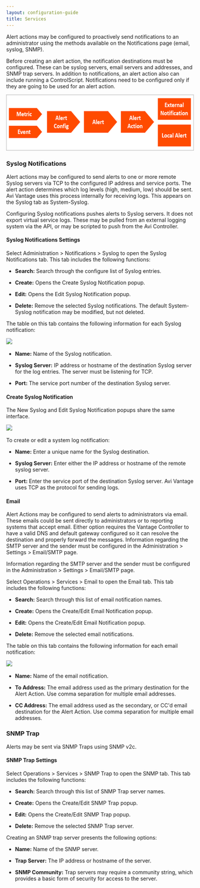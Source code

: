 ```yaml
---
layout: configuration-guide
title: Services
---
```


Alert actions may be configured to proactively send notifications to an administrator using the methods available on the Notifications page (email, syslog, SNMP). 

Before creating an alert action, the notification destinations must be configured. These can be syslog servers, email servers and addresses, and SNMP trap servers. In addition to notifications, an alert action also can include running a ControlScript. Notifications need to be configured only if they are going to be used for an alert action.

<img class="alignnone size-full wp-image-1265" src="img/Notification.png" alt="Notification" width="600" height="150" />

### Syslog Notifications

Alert actions may be configured to send alerts to one or more remote Syslog servers via TCP to the configured IP address and service ports. The alert action determines which log levels (high, medium, low) should be sent. Avi Vantage uses this process internally for receiving logs. This appears on the Syslog tab as System-Syslog.

Configuring Syslog notifications pushes alerts to Syslog servers. It does not export virtual service logs. These may be pulled from an external logging system via the API, or may be scripted to push from the Avi Controller.

#### Syslog Notifications Settings

Select Administration > Notifications > Syslog to open the Syslog Notifications tab. This tab includes the following functions:

*   **Search:** Search through the configure list of Syslog entries.

*   **Create:** Opens the Create Syslog Notification popup.

*   **Edit:** Opens the Edit Syslog Notification popup.

*   **Delete:** Remove the selected Syslog notifications. The default System-Syslog notification may be modified, but not deleted.

The table on this tab contains the following information for each Syslog notification:

![][1]

*   **Name:** Name of the Syslog notification.

*   **Syslog Server:** IP address or hostname of the destination Syslog server for the log entries. The server must be listening for TCP.

*   **Port:** The service port number of the destination Syslog server.

#### Create Syslog Notification

The New Syslog and Edit Syslog Notification popups share the same interface.

![][2]

To create or edit a system log notification:

*   **Name:** Enter a unique name for the Syslog destination.

*   **Syslog Server:** Enter either the IP address or hostname of the remote syslog server.

*   **Port:** Enter the service port of the destination Syslog server. Avi Vantage uses TCP as the protocol for sending logs.

#### Email

Alert Actions may be configured to send alerts to administrators via email. These emails could be sent directly to administrators or to reporting systems that accept email. Either option requires the Vantage Controller to have a valid DNS and default gateway configured so it can resolve the destination and properly forward the messages. Information regarding the SMTP server and the sender must be configured in the Administration > Settings > Email/SMTP page.

Information regarding the SMTP server and the sender must be configured in the Administration > Settings > Email/SMTP page.

Select Operations > Services > Email to open the Email tab. This tab includes the following functions:

*   **Search:** Search through this list of email notification names.

*   **Create:** Opens the Create/Edit Email Notification popup.

*   **Edit:** Opens the Create/Edit Email Notification popup.

*   **Delete:** Remove the selected email notifications.

The table on this tab contains the following information for each email notification:

![][3]

*   **Name:** Name of the email notification.

*   **To Address:** The email address used as the primary destination for the Alert Action. Use comma separation for multiple email addresses.

*   **CC Address:** The email address used as the secondary, or CC'd email destination for the Alert Action. Use comma separation for multiple email addresses.

### SNMP Trap

Alerts may be sent via SNMP Traps using SNMP v2c.

#### SNMP Trap Settings

Select Operations > Services > SNMP Trap to open the SNMP tab. This tab includes the following functions:

*   **Search:** Search through this list of SNMP Trap server names.

*   **Create:** Opens the Create/Edit SNMP Trap popup.

*   **Edit:** Opens the Create/Edit SNMP Trap popup.

*   **Delete:** Remove the selected SNMP Trap server.

Creating an SNMP trap server presents the following options:

*   **Name:** Name of the SNMP server.

*   **Trap Server:** The IP address or hostname of the server.

*   **SNMP Community:** Trap servers may require a community string, which provides a basic form of security for access to the server.

 [1]: img/admin_notify_syslog_tab.jpg
 [2]: img/admin_notify_syslog_create-edit.jpg
 [3]: img/admin_notify_email_create-edit.jpg